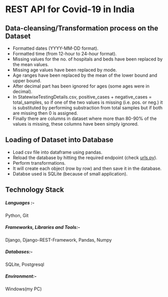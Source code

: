 # REST API for Covid-19 in India

## Data-cleansing/Transformation process on the Dataset
 * Formatted dates (YYYY-MM-DD format).
 * Formatted time (from 12-hour to 24-hour format).
 * Missing values for the no. of hospitals and beds have been replaced by the mean values.
 * Missing age values have been replaced by mode.
 * Age ranges have been replaced by the mean of the lower bound and upper bound.
 * After decimal part has been ignored for ages (some ages were in decimal).
 * In StatewiseTestingDetails.csv, positive_cases + negative_cases = total_samples, so if one of the two values is missing (i.e. pos. or neg.) it is substituted by performing substraction from total samples but if both are missing then 0 is assigned.
 * Finally there are columns in dataset where more than 80-90% of the values is missing, these columns have been simply ignored.

## Loading of Dataset into Database
 * Load csv file into dataframe using pandas.
 * Reload the database by hitting the required endpoint (check [urls.py](https://github.com/WizArdZ3658/REST-API-for-COVID19-in-INDIA/blob/master/covid_api/covid/urls.py)).
 * Perform transformations.
 * It will create each object (row by row) and then save it in the database.
 * Databse used is SQLite (because of small application).

## Technology Stack
##### Languages :-
Python, Git

##### Frameworks, Libraries and Tools:-
Django, Django-REST-Framework, Pandas, Numpy

##### Databases:-
SQLite, Postgresql

##### Environment:-
Windows(my PC)
